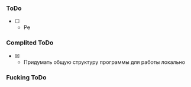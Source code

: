 ### ToDo
- [ ] - Ре

### Complited ToDo
- [x] - Придумать общую структуру программы для работы локально

### Fucking ToDo
